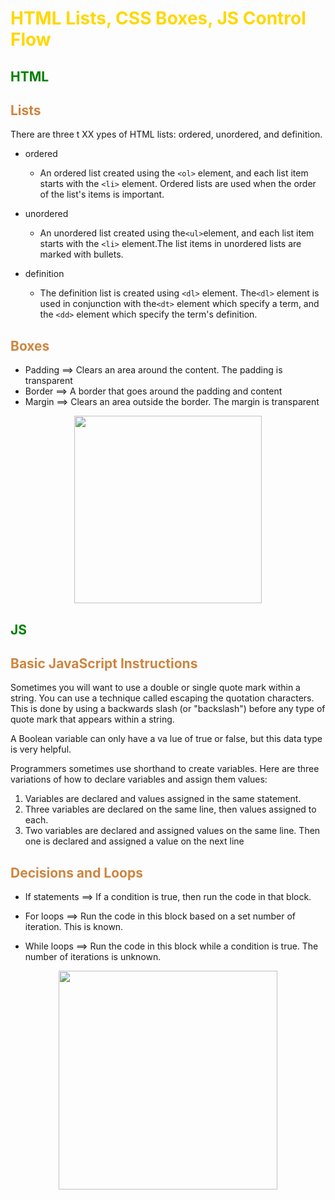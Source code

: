 

# **<span style="color:gold">HTML Lists, CSS Boxes, JS Control Flow</span>**

## **<span style="color:green">HTML</span>**

##  <span style="color:peru">Lists</span>
There are three t XX ypes of HTML lists: ordered,
unordered, and definition.
 
+ ordered 
  * An ordered list created using the `<ol>` element, and each list item starts with the `<li>` element. Ordered lists are used when the order of the list's items is important.
+ unordered
  * An unordered list created using the` <ul> `element, and each list item starts with the `<li>` element.The list items in unordered lists are marked with bullets. 


+ definition
  * The definition list is created using `<dl>` element. The`<dl>` element is used in conjunction with the`<dt>` element which specify a term, and the `<dd>` element which specify the term's definition.


##  <span style="color:peru">Boxes</span>
 + Padding ==> Clears an area around the content. The padding is transparent
+ Border ==> A border that goes around the padding and content
+ Margin ==> Clears an area outside the border. The margin is transparent



<p align="center">
<img src="https://user-images.githubusercontent.com/2182637/46847224-f8a23e80-ce2e-11e8-80d6-0ca62a1871a7.png " width="300" >

</p>


##  **<span style="color:GREEN">JS</span>**




##  <span style="color:peru">Basic JavaScript Instructions</span>
 Sometimes you will want to use
a double or single quote mark
within a string.
You can  use a technique
called escaping the quotation
characters. This is done by
using a backwards slash (or
"backslash") before any type of
quote mark that appears within
a string.

A Boolean variable can only have
a va lue of true or false, but this
data type is very helpful.

Programmers sometimes use
shorthand to create variables.
Here are three variations of how
to declare variables and assign
them values:
1. Variables are declared and
values assigned in the same
statement.
2. Three variables are declared
on the same line, then values
assigned to each.
3. Two variables are declared
and assigned values on the same
line. Then one is declared and
assigned a value on the next line
##  <span style="color:peru">Decisions and Loops</span>



*  If statements ==> If a condition is true, then run the code in that block.


* For loops ==> Run the code in this block based on a set number of iteration. This is known.
* While loops ==> Run the code in this block while a condition is true. The number of iterations is unknown.


<p align="center">
<img src="https://pbs.twimg.com/media/ClQlhDRWYAAunF8.jpg" width="350" >

</p>




  